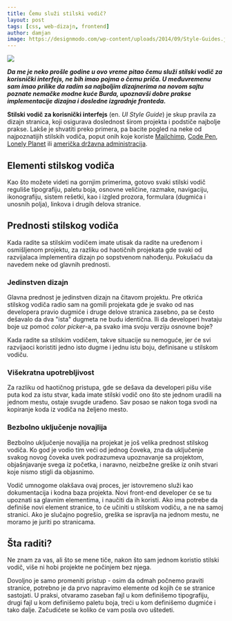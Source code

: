 ```yaml
---
title: Čemu služi stilski vodič?
layout: post
tags: [css, web-dizajn, frontend]
author: damjan
image: https://designmodo.com/wp-content/uploads/2014/09/Style-Guides.jpg
---
```


![]({{page.image}})

***Da me je neko prošle godine u ovo vreme pitao čemu služi stilski vodič za korisnički interfejs, ne bih imao pojma o čemu priča. U međuvremenu sam imao prilike da radim sa najboljim dizajnerima na novom sajtu poznate nemačke modne kuće Burda, upoznavši dobre prakse implementacije dizajna i dosledne izgradnje fronteda.***

**Stilski vodič za korisnički interfejs** (en. *UI Style Guide*) je skup pravila za dizajn stranica, koji osigurava doslednost širom projekta i podstiče najbolje prakse. Lakše je shvatiti preko primera, pa bacite pogled na neke od najpoznatijih stilskih vodiča, poput onih koje koriste [Mailchimp](https://ux.mailchimp.com/patterns/), [Code Pen](//codepen.io/guide/), [Lonely Planet](//rizzo.lonelyplanet.com/styleguide/design-elements/colours) ili [američka državna administracija](https://standards.usa.gov/components/).

## Elementi stilskog vodiča

Kao što možete videti na gornjim primerima, gotovo svaki stilski vodič reguliše tipografiju, paletu boja, osnovne veličine, razmake, navigaciju, ikonografiju, sistem rešetki, kao i izgled prozora, formulara (dugmića i unosnih polja), linkova i drugih delova stranice.

## Prednosti stilskog vodiča

Kada radite sa stilskim vodičem imate utisak da radite na uređenom i osmišljenom projektu, za razliku od haotičnih projekata gde svaki od razvijalaca implementira dizajn po sopstvenom nahođenju. Pokušaću da navedem neke od glavnih prednosti.

### Jedinstven dizajn

Glavna prednost je jedinstven dizajn na čitavom projektu. Pre otkrića stilskog vodiča radio sam na gomili projekata gde je svako od nas developera pravio dugmiće i druge delove stranica zasebno, pa se često dešavalo da dva "ista" dugmeta ne budu identična. Ili da developeri hvataju boje uz pomoć *color picker*-a, pa svako ima svoju verziju osnovne boje?

Kada radite sa stilskim vodičem, takve situacije su nemoguće, jer će svi razvijaoci koristiti jedno isto dugme i jednu istu boju, definisane u stilskom vodiču.

### Višekratna upotrebljivost

Za razliku od haotičnog pristupa, gde se dešava da developeri pišu više puta kod za istu stvar, kada imate stilski vodič ono što ste jednom uradili na jednom mestu, ostaje svugde urađeno. Sav posao se nakon toga svodi na kopiranje koda iz vodiča na željeno mesto.

### Bezbolno uključenje novajlija

Bezbolno uključenje novajlija na projekat je još velika prednost stilskog vodiča. Ko god je vodio tim veći od jednog čoveka, zna da uključenje svakog novog čoveka uvek podrazumeva upoznavanje sa projektom, objašnjavanje svega iz početka, i naravno, neizbežne greške iz onih stvari koje nismo stigli da objasnimo.

Vodič umnogome olakšava ovaj proces, jer istovremeno služi kao dokumentacija i kodna baza projekta. Novi front-end developer će se tu upoznati sa glavnim elementima, i naučiti da ih koristi. Ako ima potrebe da definiše novi element stranice, to će učiniti u stilskom vodiču, a ne na samoj stranici. Ako je slučajno pogrešio, greška se ispravlja na jednom mestu, ne moramo je juriti po stranicama.

## Šta raditi?

Ne znam za vas, ali što se mene tiče, nakon što sam jednom koristio stilski vodič, više ni hobi projekte ne počinjem bez njega.

Dovoljno je samo promeniti pristup - osim da odmah počnemo praviti stranice, potrebno je da prvo napravimo elemente od kojih će se stranice sastojati. U praksi, otvaramo zaseban fajl u kom definišemo tipografiju, drugi fajl u kom definišemo paletu boja, treći u kom definišemo dugmiće i tako dalje. Začudićete se koliko će vam posla ovo uštedeti.
